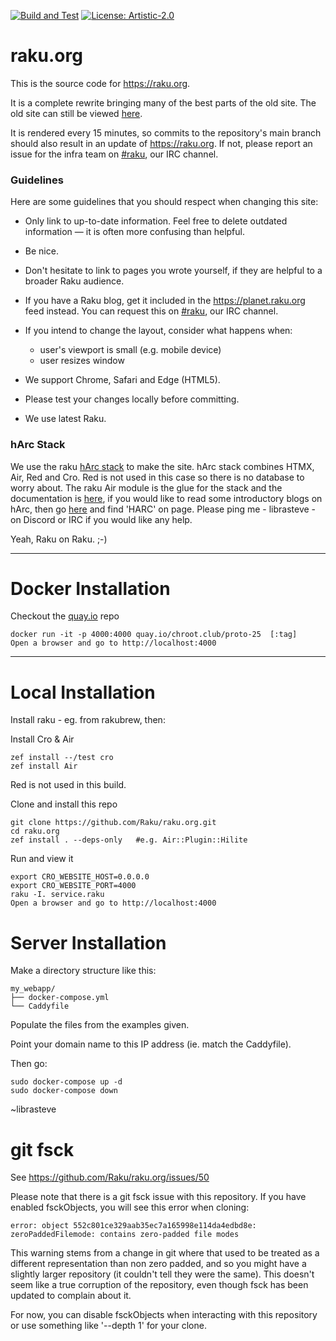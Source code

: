 [![Build and Test](https://github.com/Raku/raku.org/actions/workflows/ci.yml/badge.svg)](https://github.com/Raku/raku.org/actions/workflows/ci.yml)
[![License: Artistic-2.0](https://img.shields.io/badge/License-Artistic%202.0-0298c3.svg)](https://opensource.org/licenses/Artistic-2.0)

# raku.org
This is the source code for <https://raku.org>.

It is a complete rewrite bringing many of the best parts of the old site. The old site can still be viewed [here](https://web.archive.org/web/20250821232603/https://raku.org/).

It is rendered every 15 minutes, so commits to the repository's main branch should also result in an update of <https://raku.org>. If not, please report an issue for the infra team on [#raku](https://raku.org/community/irc), our IRC channel.

### Guidelines
Here are some guidelines that you should respect when changing this site:

* Only link to up-to-date information. Feel free to delete outdated information — it is often more confusing than helpful.

* Be nice.

* Don't hesitate to link to pages you wrote yourself, if they are helpful to a broader Raku audience.

* If you have a Raku blog, get it included in the https://planet.raku.org feed instead. You can request this on [#raku](https://raku.org/community/irc), our IRC channel.

* If you intend to change the layout, consider what happens when:

    - user's viewport is small (e.g. mobile device)
    - user resizes window

* We support Chrome, Safari and Edge (HTML5).

* Please test your changes locally before committing.

* We use latest Raku.

### hArc Stack
We use the raku [hArc stack](https://harcstack.org) to make the site. hArc stack combines HTMX, Air, Red and Cro. Red is not used in this case so there is no database to worry about. The raku Air module is the glue for the stack and the documentation is [here](https://librasteve.github.io/Air/), if you would like to read some introductory blogs on hArc, then go [here](https://rakujourney.wordpress.com/all-posts/) and find 'HARC' on page. Please ping me - librasteve - on Discord or IRC if you would like any help.

Yeah, Raku on Raku. ;-)

---

# Docker Installation

Checkout the [quay.io](https://quay.io/repository/chroot.club/proto-25?tab=tags&tag=latest) repo 

```
docker run -it -p 4000:4000 quay.io/chroot.club/proto-25  [:tag]
Open a browser and go to http://localhost:4000
```

---

# Local Installation

Install raku - eg. from rakubrew, then:

Install Cro & Air

```
zef install --/test cro
zef install Air
```

Red is not used in this build.

Clone and install this repo

```
git clone https://github.com/Raku/raku.org.git
cd raku.org
zef install . --deps-only   #e.g. Air::Plugin::Hilite
```

Run and view it

```
export CRO_WEBSITE_HOST=0.0.0.0
export CRO_WEBSITE_PORT=4000
raku -I. service.raku
Open a browser and go to http://localhost:4000
```

# Server Installation

Make a directory structure like this:

```
my_webapp/
├── docker-compose.yml
└── Caddyfile
```

Populate the files from the examples given.

Point your domain name to this IP address (ie. match the Caddyfile).

Then go:

```
sudo docker-compose up -d
sudo docker-compose down
```

~librasteve

# git fsck

See https://github.com/Raku/raku.org/issues/50

Please note that there is a git fsck issue with this repository. If you have
enabled fsckObjects, you will see this error when cloning:

```
error: object 552c801ce329aab35ec7a165998e114da4edbd8e: zeroPaddedFilemode: contains zero-padded file modes
```

This warning stems from a change in git where that used to be treated as a
different representation than non zero padded, and so you might have a
slightly larger repository (it couldn't tell they were the same). This doesn't
seem like a true corruption of the repository, even though fsck has been
updated to complain about it.

For now, you can disable fsckObjects when interacting with this repository
or use something like '--depth 1' for your clone.

